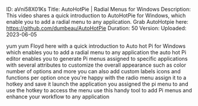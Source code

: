 ID: aVni58X01Ks
Title: AutoHotPie | Radial Menus for Windows
Description: This video shares a quick introduction to AutoHotPie for Windows, which enable you to add a radial menu to any application. Grab AutoHotpie here: https://github.com/dumbeau/AutoHotPie
Duration: 50
Version: 
Uploaded: 2023-06-05

yum yum
Floyd here with a quick introduction to
Auto hot Pi for Windows which enables
you to add a radial menu to any
application the auto hot Pi editor
enables you to generate Pi menus
assigned to specific applications with
several attributes to customize the
overall appearance such as color number
of options and more you can also add
custom labels icons and functions per
option once you're happy with the radio
menu assign it to a hotkey and save it
launch the application you assigned the
pi menu to and use the hotkey to access
the menu use this handy tool to add Pi
menus and enhance your workflow to any
application